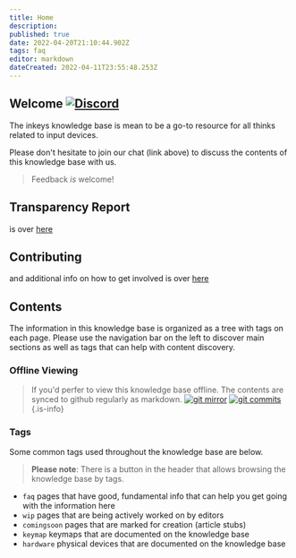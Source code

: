 ```yaml
---
title: Home
description: 
published: true
date: 2022-04-20T21:10:44.902Z
tags: faq
editor: markdown
dateCreated: 2022-04-11T23:55:48.253Z
---
```


## Welcome [![Discord](https://img.shields.io/discord/962797925551992893?style=plastic&logo=discord&logoColor=ffffff&color=7389D8&labelColor=6A7EC2)](https://discord.gg/fGUjnUuAVQ)


The inkeys knowledge base is mean to be a go-to resource for all thinks related to input devices.

Please don't hesitate to join our chat (link above) to discuss the contents of this knowledge base with us. 

> Feedback *is* welcome!

## Transparency Report

is over [here](/transparency)

## Contributing

and additional info on how to get involved is over [here](/contributing)

## Contents

The information in this knowledge base is organized as a tree with tags on each page. Please use the navigation bar on the left to discover main sections as well as tags that can help with content discovery.

### Offline Viewing

> If you'd perfer to view this knowledge base offline. The contents are synced to github regularly as markdown.
[![git mirror](https://badgen.net/badge/icon/git?icon=git&label)](https://github.com/inkeystech/wiki) [![git commits](https://img.shields.io/github/last-commit/inkeystech/wiki)](https://github.com/inkeystech/wiki)
{.is-info}

### Tags

Some common tags used throughout the knowledge base are below.

> **Please note**: There is a button in the header that allows browsing the knowledge base by tags.

- `faq`
   pages that have good, fundamental info that can help you get going with the information here
- `wip`
   pages that are being actively worked on by editors
- `comingsoon`
   pages that are marked for creation (article stubs)
- `keymap`
   keymaps that are documented on the knowledge base
- `hardware`
   physical devices that are documented on the knowledge base